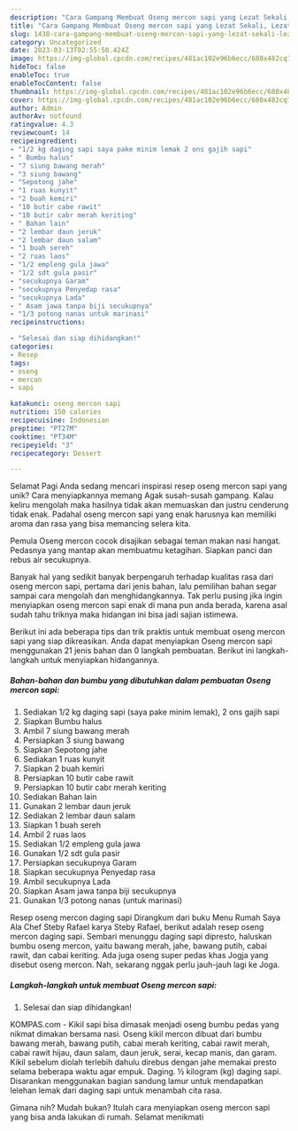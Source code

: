 ```yaml
---
description: "Cara Gampang Membuat Oseng mercon sapi yang Lezat Sekali, Lezat"
title: "Cara Gampang Membuat Oseng mercon sapi yang Lezat Sekali, Lezat"
slug: 1438-cara-gampang-membuat-oseng-mercon-sapi-yang-lezat-sekali-lezat
category: Uncategorized
date: 2023-03-13T02:55:50.424Z
image: https://img-global.cpcdn.com/recipes/481ac102e96b6ecc/680x482cq70/oseng-mercon-sapi-foto-resep-utama.jpg
hideToc: false
enableToc: true
enableTocContent: false
thumbnail: https://img-global.cpcdn.com/recipes/481ac102e96b6ecc/680x482cq70/oseng-mercon-sapi-foto-resep-utama.jpg
cover: https://img-global.cpcdn.com/recipes/481ac102e96b6ecc/680x482cq70/oseng-mercon-sapi-foto-resep-utama.jpg
author: Admin
authorAv: notfound
ratingvalue: 4.3
reviewcount: 14
recipeingredient:
- "1/2 kg daging sapi saya pake minim lemak 2 ons gajih sapi"
- " Bumbu halus"
- "7 siung bawang merah"
- "3 siung bawang"
- "Sepotong jahe"
- "1 ruas kunyit"
- "2 buah kemiri"
- "10 butir cabe rawit"
- "10 butir cabr merah keriting"
- " Bahan lain"
- "2 lembar daun jeruk"
- "2 lembar daun salam"
- "1 buah sereh"
- "2 ruas laos"
- "1/2 empleng gula jawa"
- "1/2 sdt gula pasir"
- "secukupnya Garam"
- "secukupnya Penyedap rasa"
- "secukupnya Lada"
- " Asam jawa tanpa biji secukupnya"
- "1/3 potong nanas untuk marinasi"
recipeinstructions:

- "Selesai dan siap dihidangkan!"
categories:
- Resep
tags:
- oseng
- mercon
- sapi

katakunci: oseng mercon sapi 
nutrition: 150 calories
recipecuisine: Indonesian
preptime: "PT27M"
cooktime: "PT34M"
recipeyield: "3"
recipecategory: Dessert

---
```



Selamat Pagi Anda sedang mencari inspirasi resep oseng mercon sapi yang unik? Cara menyiapkannya memang Agak susah-susah gampang. Kalau keliru mengolah maka hasilnya tidak akan memuaskan dan justru cenderung tidak enak. Padahal oseng mercon sapi yang enak harusnya kan memiliki aroma dan rasa yang bisa memancing selera kita.


Pemula Oseng mercon cocok disajikan sebagai teman makan nasi hangat. Pedasnya yang mantap akan membuatmu ketagihan. Siapkan panci dan rebus air secukupnya.

Banyak hal yang sedikit banyak berpengaruh terhadap kualitas rasa dari oseng mercon sapi, pertama dari jenis bahan, lalu pemilihan bahan segar sampai cara mengolah dan menghidangkannya. Tak perlu pusing jika ingin menyiapkan oseng mercon sapi enak di mana pun anda berada, karena asal sudah tahu triknya maka hidangan ini bisa jadi sajian istimewa.


Berikut ini ada beberapa tips dan trik praktis untuk membuat oseng mercon sapi yang siap dikreasikan. Anda dapat menyiapkan Oseng mercon sapi menggunakan 21 jenis bahan dan 0 langkah pembuatan. Berikut ini langkah-langkah untuk menyiapkan hidangannya.

<!--inarticleads1-->

##### Bahan-bahan dan bumbu yang dibutuhkan dalam pembuatan Oseng mercon sapi:

1. Sediakan 1/2 kg daging sapi (saya pake minim lemak), 2 ons gajih sapi
1. Siapkan  Bumbu halus
1. Ambil 7 siung bawang merah
1. Persiapkan 3 siung bawang
1. Siapkan Sepotong jahe
1. Sediakan 1 ruas kunyit
1. Siapkan 2 buah kemiri
1. Persiapkan 10 butir cabe rawit
1. Persiapkan 10 butir cabr merah keriting
1. Sediakan  Bahan lain
1. Gunakan 2 lembar daun jeruk
1. Sediakan 2 lembar daun salam
1. Siapkan 1 buah sereh
1. Ambil 2 ruas laos
1. Sediakan 1/2 empleng gula jawa
1. Gunakan 1/2 sdt gula pasir
1. Persiapkan secukupnya Garam
1. Siapkan secukupnya Penyedap rasa
1. Ambil secukupnya Lada
1. Siapkan  Asam jawa tanpa biji secukupnya
1. Gunakan 1/3 potong nanas (untuk marinasi)


Resep oseng mercon daging sapi Dirangkum dari buku Menu Rumah Saya Ala Chef Steby Rafael karya Steby Rafael, berikut adalah resep oseng mercon daging sapi. Sembari menunggu daging sapi dipresto, haluskan bumbu oseng mercon, yaitu bawang merah, jahe, bawang putih, cabai rawit, dan cabai keriting. Ada juga oseng super pedas khas Jogja yang disebut oseng mercon. Nah, sekarang nggak perlu jauh-jauh lagi ke Joga. 

<!--inarticleads2-->

##### Langkah-langkah untuk membuat Oseng mercon sapi:


1. Selesai dan siap dihidangkan!

KOMPAS.com - Kikil sapi bisa dimasak menjadi oseng bumbu pedas yang nikmat dimakan bersama nasi. Oseng kikil mercon dibuat dari bumbu bawang merah, bawang putih, cabai merah keriting, cabai rawit merah, cabai rawit hijau, daun salam, daun jeruk, serai, kecap manis, dan garam. Kikil sebelum diolah terlebih dahulu direbus dengan jahe memakai presto selama beberapa waktu agar empuk. Daging. ½ kilogram (kg) daging sapi. Disarankan menggunakan bagian sandung lamur untuk mendapatkan lelehan lemak dari daging sapi untuk menambah cita rasa. 

Gimana nih? Mudah bukan? Itulah cara menyiapkan oseng mercon sapi yang bisa anda lakukan di rumah. Selamat menikmati
